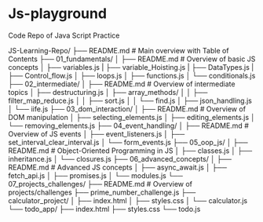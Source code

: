# Js-playground
Code Repo of Java Script Practice 

JS-Learning-Repo/
├── README.md                      # Main overview with Table of Contents
├── 01_fundamentals/
│   ├── README.md                  # Overview of basic JS concepts
│   ├── variables.js
|   ├── variable_Hoisting.js
|   ├── DataTypes.js
|   ├── Control_flow.js
│   ├── loops.js
│   ├── functions.js
│   └── conditionals.js
├── 02_intermediate/
│   ├── README.md                  # Overview of intermediate topics
│   ├── destructuring.js
│   ├── array_methods/
│   │   ├── filter_map_reduce.js
│   │   ├── sort.js
│   │   └── find.js
│   ├── json_handling.js
│   └── iife.js
├── 03_dom_interaction/
│   ├── README.md                  # Overview of DOM manipulation
│   ├── selecting_elements.js
│   ├── editing_elements.js
│   └── removing_elements.js
├── 04_event_handling/
│   ├── README.md                  # Overview of JS events
│   ├── event_listeners.js
│   ├── set_interval_clear_interval.js
│   └── form_events.js
├── 05_oop_js/
│   ├── README.md                  # Object-Oriented Programming in JS
│   ├── classes.js
│   ├── inheritance.js
│   └── closures.js
├── 06_advanced_concepts/
│   ├── README.md                  # Advanced JS concepts
│   ├── async_await.js
│   ├── fetch_api.js
│   ├── promises.js
│   └── modules.js
└── 07_projects_challenges/
    ├── README.md                  # Overview of projects/challenges
    ├── prime_number_challenge.js
    ├── calculator_project/
    │   ├── index.html
    │   ├── styles.css
    │   └── calculator.js
    └── todo_app/
        ├── index.html
        ├── styles.css
        └── todo.js
